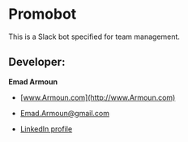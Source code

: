 # Promobot

This is a Slack bot specified for team management.

## Developer:

**Emad Armoun**

- [www.Armoun.com](http://www.Armoun.com)

- [Emad.Armoun@gmail.com](Emad.Armoun@gmail.com)

- [LinkedIn profile](https://www.linkedin.com/in/emitex/)
